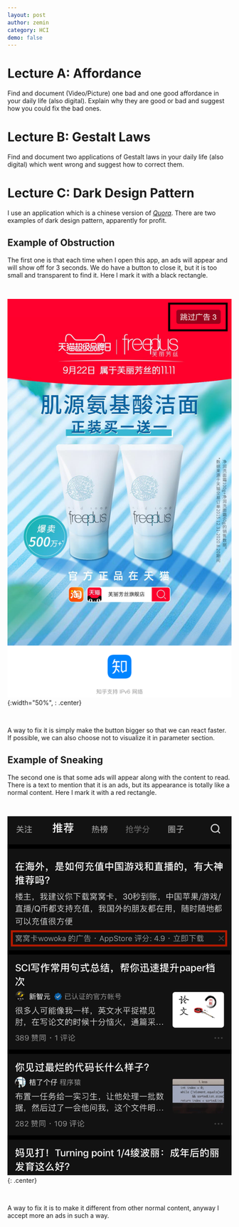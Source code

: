```yaml
---
layout: post
author: zemin 
category: HCI
demo: false 
---
```


# Lecture A: Affordance
Find and document (Video/Picture) one bad and one good affordance in your daily life (also digital). Explain why they are good or bad and suggest how you could fix the bad ones.

# Lecture B: Gestalt Laws 
Find and document two applications of Gestalt laws in your daily life (also digital) which went wrong and suggest how to correct them.

# Lecture C: Dark Design Pattern
I use an application which is a chinese version of *[Quora](https://www.quora.com/)*. There are two examples of dark design pattern, apparently for profit.

## Example of Obstruction
The first one is that each time when I open this app, an ads will appear and will show off for 3 seconds. We do have a button to close it, but it is too small and transparent to find it. Here I mark it with a black rectangle.

&nbsp;

![Alt text](https://raw.githubusercontent.com/zemin-xu/zemin-xu.github.io/master/assets/images/hci_lecture1/obstruction.png "example of obstruction"){:width="50%", : .center}

&nbsp;

A way to fix it is simply make the button bigger so that we can react faster. If possible, we can also choose not to visualize it in parameter section.

## Example of Sneaking 
The second one is that some ads will appear along with the content to read. There is a text to mention that it is an ads, but its appearance is totally like a normal content. Here I mark it with a red rectangle.

&nbsp;

![Alt text](https://raw.githubusercontent.com/zemin-xu/zemin-xu.github.io/master/assets/images/hci_lecture1/sneaking.png "example of sneaking"){: .center}

&nbsp;

A way to fix it is to make it different from other normal content, anyway I accept more an ads in such a way.